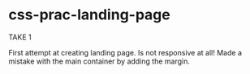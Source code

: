 # css-prac-landing-page
TAKE 1






First attempt at creating landing page.
Is not responsive at all! Made a mistake with the main container by adding the margin.
